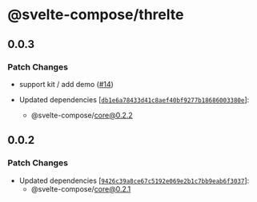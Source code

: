 # @svelte-compose/threlte

## 0.0.3

### Patch Changes

- support kit / add demo ([#14](https://github.com/svelte-compose/svelte-compose/pull/14))

- Updated dependencies [[`db1e6a78433d41c8aef40bf9277b18686003380e`](https://github.com/svelte-compose/svelte-compose/commit/db1e6a78433d41c8aef40bf9277b18686003380e)]:
  - @svelte-compose/core@0.2.2

## 0.0.2

### Patch Changes

- Updated dependencies [[`9426c39a8ce67c5192e069e2b1c7bb9eab6f3037`](https://github.com/svelte-compose/svelte-compose/commit/9426c39a8ce67c5192e069e2b1c7bb9eab6f3037)]:
  - @svelte-compose/core@0.2.1
